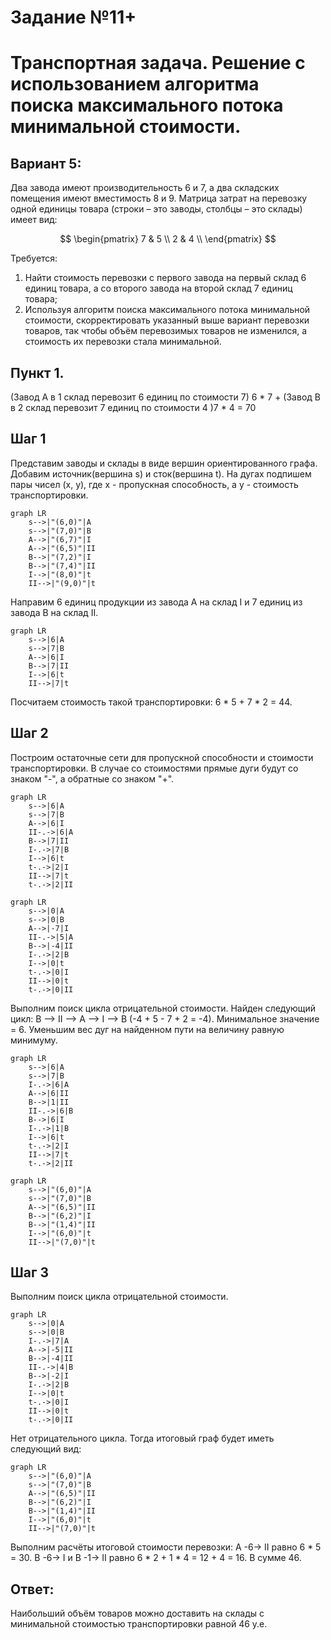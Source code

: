 # Задание №11+
# Транспортная задача. Решение с использованием алгоритма поиска максимального потока минимальной стоимости.
## Вариант 5:

Два завода имеют производительность 6 и 7, а два складских помещения имеют вместимость 8 и 9. Матрица затрат на перевозку одной единицы товара (строки – это заводы, столбцы – это склады) имеет вид:

$$
 \begin{pmatrix}    
  7 & 5 \\ 
  2 & 4 \\ 
 \end{pmatrix}    
$$

Требуется:
1. Найти стоимость перевозки с первого завода на первый склад 6 единиц товара, а со второго завода на второй склад 7 единиц товара;
2. Используя алгоритм поиска максимального потока минимальной стоимости, скорректировать указанный выше вариант перевозки товаров, так чтобы объём перевозимых товаров не изменился, а стоимость их перевозки стала минимальной.

## Пункт 1. 
(Завод А в 1 склад перевозит 6 единиц по стоимости 7) 6 * 7 + (Завод B в 2 склад перевозит 7 единиц по стоимости 4 )7 * 4 = 70

## Шаг 1
Представим заводы и склады в виде вершин ориентированного графа. Добавим источник(вершина s) и сток(вершина t). На дугах подпишем пары чисел (x, y), где x - пропускная способность, а y - стоимость транспортировки.
```mermaid
graph LR
    s-->|"(6,0)"|A
    s-->|"(7,0)"|B
    A-->|"(6,7)"|I
    A-->|"(6,5)"|II
    B-->|"(7,2)"|I
    B-->|"(7,4)"|II
    I-->|"(8,0)"|t
    II-->|"(9,0)"|t
```
Направим 6 единиц продукции из завода А на склад I и 7 единиц из завода B на склад II.
```mermaid
graph LR
    s-->|6|A
    s-->|7|B
    A-->|6|I
    B-->|7|II
    I-->|6|t
    II-->|7|t
```
Посчитаем стоимость такой транспортировки: 6 * 5 + 7 * 2 = 44.
## Шаг 2
Построим остаточные сети для пропускной способности и стоимости транспортировки. В случае со стоимостями прямые дуги будут со знаком "-", а обратные со знаком "+".
```mermaid
graph LR
    s-->|6|A
    s-->|7|B
    A-->|6|I
    II-.->|6|A
    B-->|7|II
    I-.->|7|B
    I-->|6|t
    t-.->|2|I
    II-->|7|t
    t-.->|2|II
```
```mermaid
graph LR
    s-->|0|A
    s-->|0|B
    A-->|-7|I
    II-.->|5|A
    B-->|-4|II
    I-.->|2|B
    I-->|0|t
    t-.->|0|I
    II-->|0|t
    t-.->|0|II
```
Выполним поиск цикла отрицательной стоимости. Найден следующий цикл:
B --> II --> A --> I --> B (-4 + 5 - 7 + 2 = -4). Минимальное значение = 6. Уменьшим вес дуг на найденном пути на величину равную минимуму.

```mermaid
graph LR
    s-->|6|A
    s-->|7|B
    I-.->|6|A
    A-->|6|II
    B-->|1|II
    II-.->|6|B
    B-->|6|I
    I-.->|1|B
    I-->|6|t
    t-.->|2|I
    II-->|7|t
    t-.->|2|II
```

```mermaid
graph LR
    s-->|"(6,0)"|A
    s-->|"(7,0)"|B
    A-->|"(6,5)"|II
    B-->|"(6,2)"|I
    B-->|"(1,4)"|II
    I-->|"(6,0)"|t
    II-->|"(7,0)"|t
```
## Шаг 3
Выполним поиск цикла отрицательной стоимости. 
```mermaid
graph LR
    s-->|0|A
    s-->|0|B
    I-.->|7|A
    A-->|-5|II
    B-->|-4|II
    II-.->|4|B
    B-->|-2|I
    I-.->|2|B
    I-->|0|t
    t-.->|0|I
    II-->|0|t
    t-.->|0|II
```

Нет отрицательного цикла. Тогда итоговый граф будет иметь следующий вид:


```mermaid
graph LR
    s-->|"(6,0)"|A
    s-->|"(7,0)"|B
    A-->|"(6,5)"|II
    B-->|"(6,2)"|I
    B-->|"(1,4)"|II
    I-->|"(6,0)"|t
    II-->|"(7,0)"|t
```

Выполним расчёты итоговой стоимости перевозки:
A -6-> II равно 6 * 5 = 30. B -6-> I и B -1-> II равно 6 * 2 + 1 * 4 = 12 + 4 = 16. В сумме 46.
## Ответ:
Наибольший объём товаров можно доставить на склады с минимальной стоимостью транспортировки равной 46 у.е.